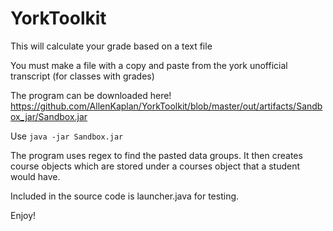 # YorkToolkit
This will calculate your grade based on a text file

You must make a file with a copy and paste from the york unofficial transcript (for classes with grades)

The program can be downloaded here!
https://github.com/AllenKaplan/YorkToolkit/blob/master/out/artifacts/Sandbox_jar/Sandbox.jar

Use ```java -jar Sandbox.jar```

The program uses regex to find the pasted data groups. It then creates course objects which are stored under a courses object that a student would have. 

Included in the source code is launcher.java for testing.

Enjoy!



